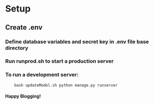 # Setup

## Create .env

### Define database variables and secret key in .env file base directory

### Run runprod.sh to start a production server

### To run a development server:

`    bash updateModel.sh
    python manage.py runserver`

#### Happy Blogging!
